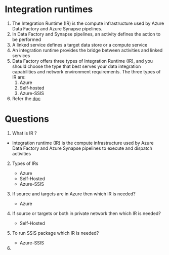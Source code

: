 # Integration runtimes

1. The Integration Runtime (IR) is the compute infrastructure used by Azure Data Factory and Azure Synapse pipelines.
2. In Data Factory and Synapse pipelines, an activity defines the action to be performed
3. A linked service defines a target data store or a compute service
4. An integration runtime provides the bridge between activities and linked services
5. Data Factory offers three types of Integration Runtime (IR), and you should choose the type that best serves your data integration capabilities and network environment requirements. The three types of IR are:
	  1. Azure
	  2. Self-hosted
	  3. Azure-SSIS
6. Refer the [doc](https://learn.microsoft.com/en-us/azure/data-factory/concepts-integration-runtime)
# Questions
1. What is IR ?
- Integration runtime (IR) is the compute infrastructure used by Azure Data Factory and Azure Synapse pipelines to execute and dispatch activities

2. Types of IRs
    - Azure
    - Self-Hosted
    - Azure-SSIS
	
3. If source and targets are in Azure then which IR is needed?
    - Azure
4. If source or targets or both in private network then which IR is needed?
    - Self-Hosted
5. To run SSIS package which IR is needed?
    - Azure-SSIS
6. 
